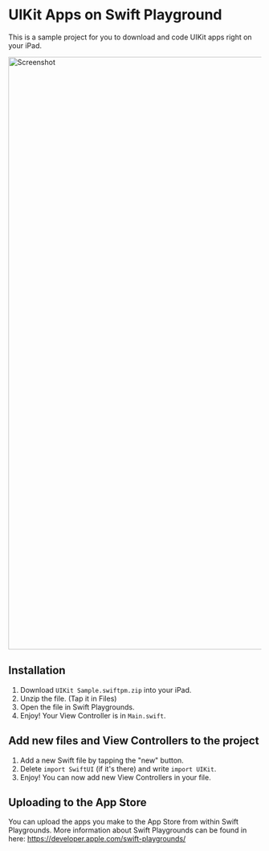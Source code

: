 # UIKit Apps on Swift Playground
This is a sample project for you to download and code UIKit apps right on your iPad.

<img width="1180" alt="Screenshot" src="https://user-images.githubusercontent.com/52978143/146668411-d82cb770-e425-4eed-8dd0-338bef3f5a91.png">

## Installation

1. Download `UIKit Sample.swiftpm.zip` into your iPad.
2. Unzip the file. (Tap it in Files)
3. Open the file in Swift Playgrounds.
4. Enjoy! Your View Controller is in `Main.swift`.

## Add new files and View Controllers to the project
1. Add a new Swift file by tapping the "new" button.
2. Delete `import SwiftUI` (if it's there) and write `import UIKit`.
3. Enjoy! You can now add new View Controllers in your file.

## Uploading to the App Store
You can upload the apps you make to the App Store from within Swift Playgrounds.
More information about Swift Playgrounds can be found in here:
https://developer.apple.com/swift-playgrounds/
